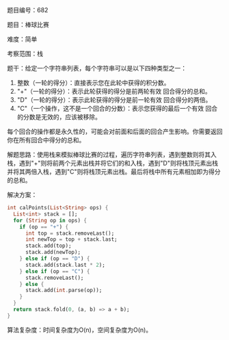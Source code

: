 题目编号：682

题目：棒球比赛

难度：简单

考察范围：栈

题干：给定一个字符串列表，每个字符串可以是以下四种类型之一：

1. 整数（一轮的得分）：直接表示您在此轮中获得的积分数。
2. "+"（一轮的得分）：表示此轮获得的得分是前两轮有效 回合得分的总和。
3. "D"（一轮的得分）：表示此轮获得的得分是前一轮有效 回合得分的两倍。
4. "C"（一个操作，这不是一个回合的分数）：表示您获得的最后一个有效 回合的分数是无效的，应该被移除。

每个回合的操作都是永久性的，可能会对前面和后面的回合产生影响。你需要返回你在所有回合中得分的总和。

解题思路：使用栈来模拟棒球比赛的过程，遍历字符串列表，遇到整数则将其入栈，遇到"+"则将前两个元素出栈并将它们的和入栈，遇到"D"则将栈顶元素出栈并将其两倍入栈，遇到"C"则将栈顶元素出栈。最后将栈中所有元素相加即为得分的总和。

解决方案：

```dart
int calPoints(List<String> ops) {
  List<int> stack = [];
  for (String op in ops) {
    if (op == "+") {
      int top = stack.removeLast();
      int newTop = top + stack.last;
      stack.add(top);
      stack.add(newTop);
    } else if (op == "D") {
      stack.add(stack.last * 2);
    } else if (op == "C") {
      stack.removeLast();
    } else {
      stack.add(int.parse(op));
    }
  }
  return stack.fold(0, (a, b) => a + b);
}
```

算法复杂度：时间复杂度为O(n)，空间复杂度为O(n)。